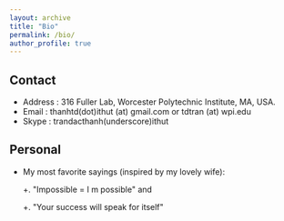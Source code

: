 ```yaml
---
layout: archive
title: "Bio"
permalink: /bio/
author_profile: true
---
```


## Contact

- Address : 316 Fuller Lab, Worcester Polytechnic Institute, MA, USA.
- Email : thanhtd(dot)ithut (at) gmail.com   or   tdtran (at) wpi.edu
- Skype : trandacthanh(underscore)ithut


## Personal
- My most favorite sayings (inspired by my lovely wife):

  +. "Impossible = I m possible" and

  +. "Your success will speak for itself"